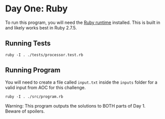 # Day One: Ruby

To run this program, you will need the [Ruby runtime](https://www.ruby-lang.org/en/downloads/) installed. This is built in and likely works best in Ruby 2.7.5.

## Running Tests

```
ruby -I . ./tests/processor.test.rb
```

## Running Program

You will need to create a file called `input.txt` inside the `inputs` folder for a valid input from AOC for this challenge.

```
ruby -I . ./src/program.rb
```

Warning: This program outputs the solutions to BOTH parts of Day 1. Beware of spoilers.